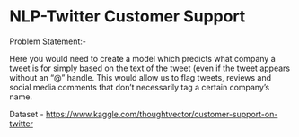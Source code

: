 # NLP-Twitter Customer Support


Problem Statement:-

Here you would need to create a model which predicts what company a tweet is for simply based on the text of the tweet (even if the tweet appears without an “@” handle. This would allow us to flag tweets, reviews and social media comments that don’t necessarily tag a certain company’s name.


Dataset - https://www.kaggle.com/thoughtvector/customer-support-on-twitter

